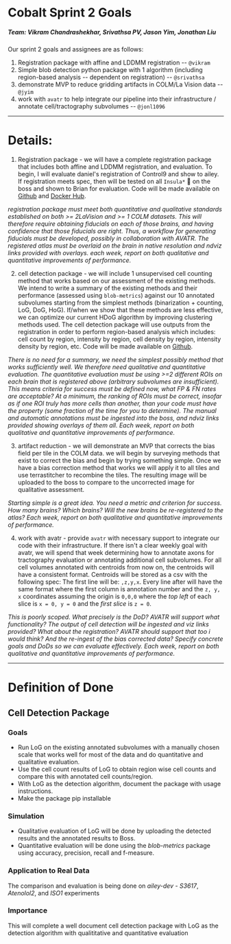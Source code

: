 # Cobalt Sprint 2 Goals

##### Team: Vikram Chandrashekhar, Srivathsa PV, Jason Yim, Jonathan Liu

Our sprint 2 goals and assignees are as follows:

1. Registration package with affine and LDDMM registration -- `@vikram`
2. Simple blob detection python package with 1 algorithm (including region-based analysis -- dependent on registration) -- `@srivathsa`
3. demonstrate MVP to reduce gridding artifacts in COLM/La Vision data -- `@jyim`
4. work with `avatr` to help integrate our pipeline into their infrastructure / annotate cell/tractography subvolumes -- `@jonl1096`


___
# Details:


1. Registration package - we will have a complete registration package that includes both affine and LDDMM registration, and evaluation. To begin, I will evaluate daniel's registration of Control9 and show to ailey. If registration meets spec, then will be tested on all `Insula*` 🧠 on the boss and shown to Brian for evaluation. Code will be made available on [Github](https://github.com/neurodata/ndreg) and [Docker Hub](https://hub.docker.com/r/neurodata/ndreg/).

*registration package must meet both quantitative and qualitative standards established on both >= 2LaVision and >= 1 COLM datasets.  This will therefore require obtaining fiducials on each of those brains, and having confidence that those fiducials are right.  Thus, a workflow for generating fiducials must be developed, possibly in collaboration with AVATR. The registered atlas must be overlaid on the brain in native resolution and ndviz links provided with overlays. each week, report on both qualitative and quantitative improvements of performance.*


2. cell detection package - we will include 1 unsupervised cell counting method that works based on our assessment of the existing methods. We intend to write a summary of the existing methods and their performance (assessed using `blob-metrics`) against our 10 annotated subvolumes starting from the simplest methods (binarization + counting, LoG, DoG, HoG). If/when we show that these methods are less effective, we can optimize our current HDoG algorithm by improving clustering methods used. The cell detection package will use outputs from the registration in order to perform region-based analysis which includes: cell count by region, intensity by region, cell density by region, intensity density by region, etc. Code will be made available on [Github](https://github.com/NeuroDataDesign/bloby).

*There is no need for a summary, we need the simplest possibly method that works sufficiently well.  We therefore need qualitative and quantitative evaluation.  The quantitative evaluation must be using >=2 different ROIs on each brain that is registered above (arbitrary subvolumes are insufficient). This means criteria for success must be defined now, what FP & FN rates are acceptable? At a minimum, the ranking of ROIs must be correct, insofar as if one ROI truly has more cells than another, than your code must have the property (some fraction of the time for you to determine).  The manual and automatic annotations must be ingested into the boss, and ndviz links provided showing overlays of them all. Each week, report on both qualitative and quantitative improvements of performance.*  


3. artifact reduction - we will demonstrate an MVP that corrects the bias field per tile in the COLM data. we will begin by surveying methods that exist to correct the bias and begin by trying something simple. Once we have a bias correction method that works we will apply it to all tiles and use terrastitcher to recombine the tiles. The resulting image will be uploaded to the boss to compare to the uncorrected image for qualitative assessment.

*Starting simple is a great idea.  You need a metric and criterion for success.  How many brains? Which brains? Will the new brains be re-registered to the atlas? Each week, report on both qualitative and quantitative improvements of performance.*



4. work with avatr - provide `avatr` with necessary support to integrate our code with their infrastructure. If there isn't a clear weekly goal with avatr, we will spend that week determining how to annotate axons for tractography evaluation or annotating additional cell subvolumes. For all cell volumes annotated with centroids from now on, the centroids will have a consistent format. Centroids will be stored as a csv with the following spec: The first line will be: ```,z,y,x```. Every line after will have the same format where the first column is annotation number and the `z, y, x` coordinates assuming the origin is `0,0,0` where the *top left* of each slice is `x = 0, y = 0` and the *first slice* is `z = 0`.


*This is poorly scoped.  What precisely is the DoD?  AVATR will support what functionality?  The output of cell detection will be ingested and viz links provided?  What about the registration?  AVATR should support that too i would think? And the re-ingest of the bias corrected data? Specify concrete goals and DoDs so we can evaluate effectively. Each week, report on both qualitative and quantitative improvements of performance.*

_____

# Definition of Done

## Cell Detection Package

### Goals

* Run LoG on the existing annotated subvolumes with a manually chosen scale that works well for most of the data and do quantitative and qualitative evaluation. 
* Use the cell count results of LoG to obtain region wise cell counts and compare this with annotated cell counts/region.
* With LoG as the detection algorithm, document the package with usage instructions.
* Make the package pip installable

### Simulation

* Qualitative evaluation of LoG will be done by uploading the detected results and the annotated results to Boss. 
* Quantitative evaluation will be done using the _blob-metrics_ package using accuracy, precision, recall and f-measure.

### Application to Real Data

The comparison and evaluation is being done on _ailey-dev_ - _S3617_, _Atenolol2_, and _ISO1_ experiments

### Importance

This will complete a well document cell detection package with LoG as the detection algorithm with qualititative and quantitative evaluation


